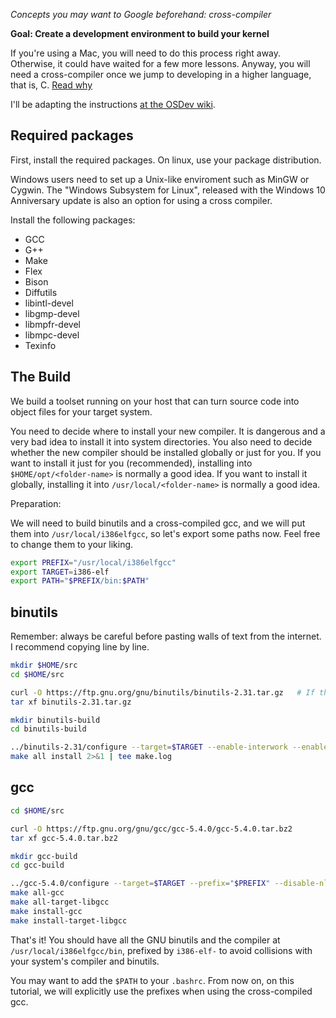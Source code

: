 *Concepts you may want to Google beforehand: cross-compiler*

**Goal: Create a development environment to build your kernel**

If you're using a Mac, you will need to do this process right away. Otherwise, it could have waited
for a few more lessons. Anyway, you will need a cross-compiler once we jump to developing in a higher
language, that is, C. [Read why](http://wiki.osdev.org/Why_do_I_need_a_Cross_Compiler%3F)

I'll be adapting the instructions [at the OSDev wiki](http://wiki.osdev.org/GCC_Cross-Compiler). 


Required packages
-----------------

First, install the required packages. On linux, use your package distribution. 

Windows users need to set up a Unix-like enviroment such as MinGW or Cygwin. The "Windows Subsystem for Linux", released with the Windows 10 Anniversary update is also an option for using a cross compiler.

Install the following packages: 
- GCC
- G++
- Make
- Flex
- Bison
- Diffutils
- libintl-devel
- libgmp-devel
- libmpfr-devel
- libmpc-devel
- Texinfo

The Build
-----------
We build a toolset running on your host that can turn source code into object files for your target system.

You need to decide where to install your new compiler. It is dangerous and a very bad idea to install it into system directories. You also need to decide whether the new compiler should be installed globally or just for you. If you want to install it just for you (recommended), installing into `$HOME/opt/<folder-name>` is normally a good idea. If you want to install it globally, installing it into `/usr/local/<folder-name>` is normally a good idea.

Preparation:

We will need to build binutils and a cross-compiled gcc, and we will put them into `/usr/local/i386elfgcc`, so
let's export some paths now. Feel free to change them to your liking.

```sh
export PREFIX="/usr/local/i386elfgcc"
export TARGET=i386-elf
export PATH="$PREFIX/bin:$PATH"
```

binutils
--------

Remember: always be careful before pasting walls of text from the internet. I recommend copying line by line.

```sh
mkdir $HOME/src
cd $HOME/src

curl -O https://ftp.gnu.org/gnu/binutils/binutils-2.31.tar.gz   # If the link 404's, look for a more recent version
tar xf binutils-2.31.tar.gz

mkdir binutils-build
cd binutils-build

../binutils-2.31/configure --target=$TARGET --enable-interwork --enable-multilib --disable-nls --disable-werror --prefix=$PREFIX 2>&1 | tee configure.log
make all install 2>&1 | tee make.log
```

gcc
---
```sh
cd $HOME/src

curl -O https://ftp.gnu.org/gnu/gcc/gcc-5.4.0/gcc-5.4.0.tar.bz2
tar xf gcc-5.4.0.tar.bz2

mkdir gcc-build
cd gcc-build

../gcc-5.4.0/configure --target=$TARGET --prefix="$PREFIX" --disable-nls --disable-libssp --enable-languages=c --without-headers
make all-gcc 
make all-target-libgcc 
make install-gcc 
make install-target-libgcc 
```

That's it! You should have all the GNU binutils and the compiler at `/usr/local/i386elfgcc/bin`, prefixed by `i386-elf-` to avoid
collisions with your system's compiler and binutils.

You may want to add the `$PATH` to your `.bashrc`. From now on, on this tutorial, we will explicitly use the prefixes when using
the cross-compiled gcc.
